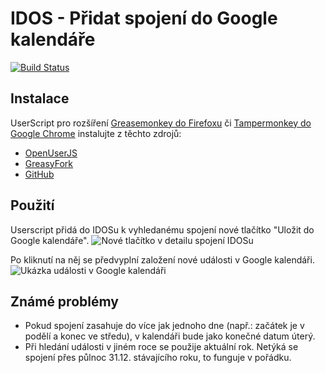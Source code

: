 # IDOS - Přidat spojení do Google kalendáře

[![Build Status](https://travis-ci.com/cermakjn/idos-gcalendar-userscript.svg?branch=master)](https://travis-ci.com/cermakjn/idos-gcalendar-userscript)

## Instalace

UserScript pro rozšíření [Greasemonkey do Firefoxu](https://addons.mozilla.org/en-US/firefox/addon/greasemonkey/) či [Tampermonkey do Google Chrome](https://chrome.google.com/webstore/detail/tampermonkey/dhdgffkkebhmkfjojejmpbldmpobfkfo?hl=en) instalujte z těchto zdrojů:

 - [OpenUserJS](https://openuserjs.org/scripts/cermakjn/IDOS_%E2%80%93_Ulo%C5%BEit_spojen%C3%AD_do_Google_Kalend%C3%A1%C5%99e)
 - [GreasyFork](https://greasyfork.org/en/scripts/402817-idos-ulo%C5%BEit-spojen%C3%AD-do-google-kalend%C3%A1%C5%99e)
 - [GitHub](https://raw.githubusercontent.com/cermakjn/idos-gcalendar-userscript/master/src/idos-add-to-gcalendar.user.js)

## Použití

Userscript přidá do IDOSu k vyhledanému spojení nové tlačítko "Uložit do Google kalendáře". 
![Nové tlačítko v detailu spojení IDOSu](https://raw.githubusercontent.com/cermakjn/idos-gcalendar-userscript/master/docs/images/idos-button.png)

Po kliknutí na něj se předvyplní založení nové události v Google kalendáři.
![Ukázka události v Google kalendáři](https://raw.githubusercontent.com/cermakjn/idos-gcalendar-userscript/master/docs/images/google-calendar-event.png)


## Známé problémy

 - Pokud spojení zasahuje do více jak jednoho dne (např.: začátek je v podělí a konec ve středu), v kalendáři bude jako konečné datum úterý.
 - Při hledání události v jiném roce se použije aktuální rok. Netýká se spojení přes půlnoc 31.12. stávajícího roku, to funguje v pořádku.